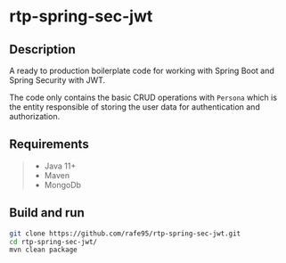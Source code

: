 # rtp-spring-sec-jwt

## Description

A ready to production boilerplate code for working with Spring Boot and Spring Security with JWT.

The code only contains the basic CRUD operations with `Persona` which is the entity responsible of storing the user data for authentication and authorization.

## Requirements

> - Java 11+
> - Maven
> - MongoDb

## Build and run

```bash
git clone https://github.com/rafe95/rtp-spring-sec-jwt.git
cd rtp-spring-sec-jwt/
mvn clean package
```
